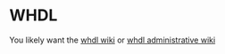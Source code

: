 WHDL
====

You likely want the [whdl wiki](http://github.com/whdl/whdl/wiki) or [whdl administrative wiki](http://github.com/lucaswoj/whdl-administrative/wiki)
